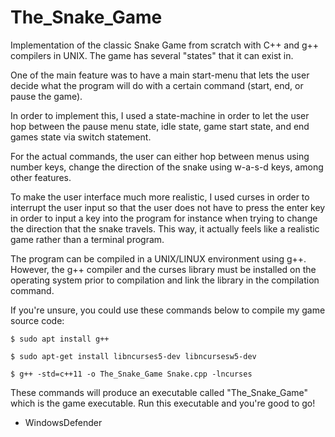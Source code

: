 # The_Snake_Game

Implementation of the classic Snake Game from scratch with C++ and g++ compilers in UNIX.
The game has several "states" that it can exist in. 

One of the main feature was to have a main start-menu that lets the user decide what the program 
will do with a certain command (start, end, or pause the game). 

In order to implement this, I used a state-machine in order to let the user hop between 
the pause menu state, idle state, game start state, and end games state via switch statement.

For the actual commands, the user can either hop between menus using number keys, change the direction 
of the snake using w-a-s-d keys, among other features.

To make the user interface much more realistic, I used curses in order to interrupt the user input so
that the user does not have to press the enter key in order to input a key into the program for instance 
when trying to change the direction that the snake travels. 
This way, it actually feels like a realistic game rather than a terminal program. 

The program can be compiled in a UNIX/LINUX environment using g++. 
However, the g++ compiler and the curses library must be installed on the operating system prior to compilation 
and link the library in the compilation command. 

If you're unsure, you could use these commands below to compile my game source code:

```$ sudo apt install g++```

```$ sudo apt-get install libncurses5-dev libncursesw5-dev```

```$ g++ -std=c++11 -o The_Snake_Game Snake.cpp -lncurses```

These commands will produce an executable called "The_Snake_Game" which is the game executable. 
Run this executable and you're good to go!

- WindowsDefender
